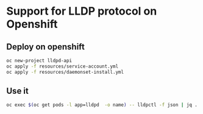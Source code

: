 # Support for LLDP protocol on Openshift


## Deploy on openshift

```bash
oc new-project lldpd-api
oc apply -f resources/service-account.yml
oc apply -f resources/daemonset-install.yml
```


## Use it

```bash
oc exec $(oc get pods -l app=lldpd  -o name) -- lldpctl -f json | jq .
```
